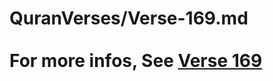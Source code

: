 # QuranVerses/Verse-169.md <br><br>For more infos, See [Verse 169](https://www.quranbookk.com/quran/search?q=169)